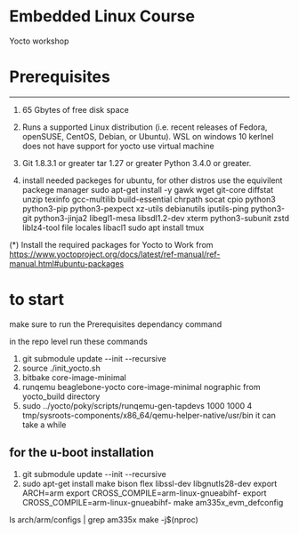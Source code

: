 # Embedded Linux Course
Yocto workshop


# Prerequisites
----------------

1. 65 Gbytes of free disk space

2. Runs a supported Linux distribution (i.e. recent releases of Fedora, openSUSE, CentOS, Debian, or Ubuntu). WSL on windows 10 kerlnel does not have support for yocto use virtual machine

3. 	Git 1.8.3.1 or greater
	tar 1.27 or greater
	Python 3.4.0 or greater.
	

4. install needed packeges for ubuntu, for other distros use the equivilent packege manager 
	sudo apt-get install -y gawk wget git-core diffstat unzip texinfo gcc-multilib build-essential chrpath socat cpio python3 python3-pip python3-pexpect xz-utils debianutils iputils-ping python3-git python3-jinja2 libegl1-mesa libsdl1.2-dev xterm python3-subunit zstd liblz4-tool file locales libacl1
	sudo apt  install tmux

(*) Install the required packages for Yocto to Work from
        https://www.yoctoproject.org/docs/latest/ref-manual/ref-manual.html#ubuntu-packages


# to start
make sure to run the Prerequisites dependancy command

in the repo level run these commands

1. git submodule update --init --recursive
2. source ./init_yocto.sh
3. bitbake core-image-minimal
4. runqemu beaglebone-yocto core-image-minimal nographic
from yocto_build directory 
5. sudo ../yocto/poky/scripts/runqemu-gen-tapdevs 1000 1000 4 tmp/sysroots-components/x86_64/qemu-helper-native/usr/bin
it can take a while 


## for the u-boot installation
1. git submodule update --init --recursive
2. sudo apt-get install make bison flex libssl-dev libgnutls28-dev
export ARCH=arm
export CROSS_COMPILE=arm-linux-gnueabihf-
export CROSS_COMPILE=arm-linux-gnueabihf-
make am335x_evm_defconfig

ls arch/arm/configs | grep am335x
make -j$(nproc)

